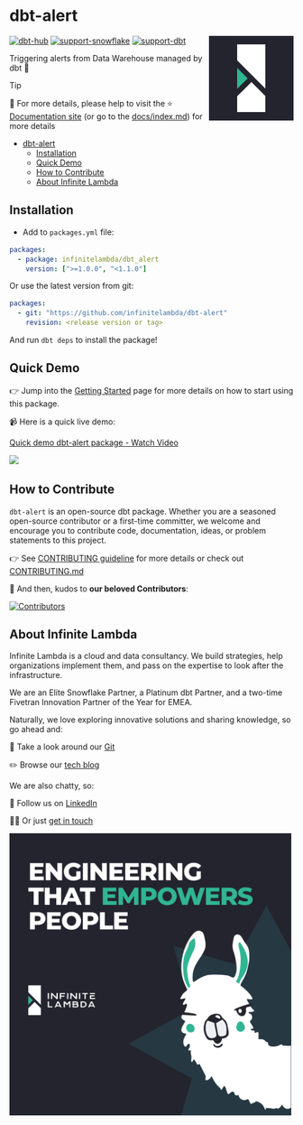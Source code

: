 <!-- markdownlint-disable no-inline-html no-alt-text -->
# dbt-alert

<img align="right" width="150" height="150" src="https://raw.githubusercontent.com/infinitelambda/dbt-alert/main/docs/assets/img/il-logo.png">

[![dbt-hub](https://img.shields.io/badge/Visit-dbt--hub%20↗️-FF694B?logo=dbt&logoColor=FF694B)](https://hub.getdbt.com/infinitelambda/dbt_alert)
[![support-snowflake](https://img.shields.io/badge/support-Snowflake-7faecd?logo=snowflake&logoColor=7faecd)](https://docs.snowflake.com?ref=infinitelambda)
[![support-dbt](https://img.shields.io/badge/support-dbt%20v1.6+-FF694B?logo=dbt&logoColor=FF694B)](https://docs.getdbt.com?ref=infinitelambda)

Triggering alerts from Data Warehouse managed by dbt 🚀

> [!TIP]
> 📖 For more details, please help to visit the ⭐ [Documentation site](https://dbt-alert.iflambda.com/latest/) (or go to the [docs/index.md](./docs/index.md)) for more details

- [dbt-alert](#dbt-alert)
  - [Installation](#installation)
  - [Quick Demo](#quick-demo)
  - [How to Contribute](#how-to-contribute)
  - [About Infinite Lambda](#about-infinite-lambda)

## Installation

- Add to `packages.yml` file:

```yml
packages:
  - package: infinitelambda/dbt_alert
    version: [">=1.0.0", "<1.1.0"]
```

Or use the latest version from git:

```yml
packages:
  - git: "https://github.com/infinitelambda/dbt-alert"
    revision: <release version or tag>
```

And run `dbt deps` to install the package!

## Quick Demo

👉 Jump into the [Getting Started](https://dbt-alert.iflambda.com/latest/getting-started.html) page for more details on how to start using this package.

📹 Here is a quick live demo:

<div>
  <a href="https://www.loom.com/share/e2d8029aff0f42af8654e140051722d1">
    <p>Quick demo dbt-alert package - Watch Video</p>
  </a>
  <a href="https://www.loom.com/share/e2d8029aff0f42af8654e140051722d1">
    <img style="max-width:300px;" src="https://cdn.loom.com/sessions/thumbnails/e2d8029aff0f42af8654e140051722d1-with-play.gif">
  </a>
</div>

## How to Contribute

`dbt-alert` is an open-source dbt package. Whether you are a seasoned open-source contributor or a first-time committer, we welcome and encourage you to contribute code, documentation, ideas, or problem statements to this project.

👉 See [CONTRIBUTING guideline](https://dbt_alert.iflambda.com/latest/nav/dev/contributing.html) for more details or check out [CONTRIBUTING.md](./CONTRIBUTING.md)

🌟 And then, kudos to **our beloved Contributors**:

<a href="https://github.com/infinitelambda/dbt-alert/graphs/contributors">
  <img src="https://contrib.rocks/image?repo=infinitelambda/dbt-alert" alt="Contributors" />
</a>

## About Infinite Lambda

Infinite Lambda is a cloud and data consultancy. We build strategies, help organizations implement them, and pass on the expertise to look after the infrastructure.

We are an Elite Snowflake Partner, a Platinum dbt Partner, and a two-time Fivetran Innovation Partner of the Year for EMEA.

Naturally, we love exploring innovative solutions and sharing knowledge, so go ahead and:

🔧 Take a look around our [Git](https://github.com/infinitelambda)

✏️ Browse our [tech blog](https://infinitelambda.com/category/tech-blog/)

We are also chatty, so:

👀 Follow us on [LinkedIn](https://www.linkedin.com/company/infinite-lambda/)

👋🏼 Or just [get in touch](https://infinitelambda.com/contacts/)

[<img src="https://raw.githubusercontent.com/infinitelambda/cdn/1.0.0/general/images/GitHub-About-Section-1080x1080.png" alt="About IL" width="500">](https://infinitelambda.com/)
